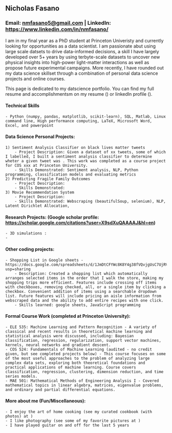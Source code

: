 ## Nicholas Fasano
### Email: nmfasano5@gmail.com | LinkedIn: https://www.linkedin.com/in/nmfasano/

I am in my final year as a PhD student at Princeton Univeristy and currently looking for opportunities as a data scientist. I am passionate abut using large scale datsets to drive data-informed decisions, a skill I have largely developed over 5+ years by using terbyte-scale datasets to uncover new physical insights into high-power light-matter interactions as well as propose future experimental campaigns. More recently, I have rounded out my data science skillset through a combination of personal data science projects and online courses. 

This page is dedicated to my datscience portfolio. You can find my full resume and accomplishmentsm on my resume () or linkedIn profile ().

#### Technical Skills 
    - Python (numpy, pandas, matplotlib, scikit-learn), SQL, Matlab, Linux command line, High performance computing, LaTeX, Microsoft Word, Excel, and powerpoint

#### Data Science Personal Projects:
    1) Sentiment Analysis Classifier on black lives matter tweets
        - Project Description: Given a dataset of xx tweets, some of which I labelled, I built a sentiment analysis classifier to determine wheter a given tweet was . This work was completed as a course project for COS xxx at Princeton University.
        - Skills Demonstrated: Sentiment analysis, NLP, Python programming, classification models and evaluating metrics
    2) Predicting Fragile Family Outcomes
        - Project Description:
        - Skills Demonstrated: 
    3) Movie Recommendation System
        - Project Description:
        - Skills Demonstrated: Webscraping (beautifulSoup, selenium), NLP, Latent Dirichlet Allocation,  

#### Research Projects: (Google scholar profile: https://scholar.google.com/citations?user=X9sdXuQAAAAJ&hl=en)
    - 3D simulations : 
    -   

#### Other coding projects:
    - Shopping List in Google sheets - https://docs.google.com/spreadsheets/d/1JmDtCFYWc8K8Y4g38fVQvjgUsC7UjRVS25mL4au47Pw/edit?usp=sharing
        - Description: Created a shopping list which automatically arranges selected items in the order that I walk the store, making my shopping trips more efficient. Features include crossing off items with checkboxes, removing checked, all, or a single item by clicking a checkbox. Convenient addition of items using a searchable dropdown list. Future features will include pricing an aisle information from webscraped data and the ability to add entire recipes with one click.
        - Skills learned: google sheets, JavaScript programming 
        
#### Formal Course Work (completed at Princeton University):
    - ELE 535: Machine Learning and Pattern Recognition - A variety of classical and recent results in theoretical machine learning and statistical analysis were discussed, including: Bayesian classification, regression, regularization, support vector machines, kernels, neural networks and gradient descent.
    - COS 524: Fundamentals of Machine Learning (audited - no credit given, but see completed projects below) - This course focuses on some of the most useful approaches to the problem of analyzing large complex data sets, exploring both theoretical foundations and practical applications of machine learning. Course covers classification, regression, clustering, dimension reduction, and time series models.
    - MAE 501: Mathematical Methods of Engineering Analysis I - Covered mathematical topics in linear algebra, matrices, eigenvalue problems, and ordinary and partial differential equations.

#### More about me (Fun/Miscellaneous):
    - I enjoy the art of home cooking (see my curated cookbook (with photos) at )
    - I like photography (see some of my favorite pictures at ) 
    - I have played guitar on and off for the last 5 years




<!--
**nfasano/nfasano** is a ✨ _special_ ✨ repository because its `README.md` (this file) appears on your GitHub profile.

Here are some ideas to get you started:

- 🔭 I’m currently working on ...
- 🌱 I’m currently learning ...
- 👯 I’m looking to collaborate on ...
- 🤔 I’m looking for help with ...
- 💬 Ask me about ...
- 
- 😄 Pronouns: ...
- ⚡ Fun fact: ...
-->
